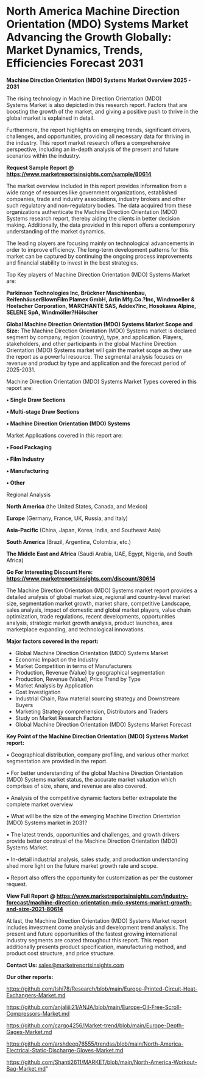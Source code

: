 # North America Machine Direction Orientation (MDO) Systems Market Advancing the Growth Globally: Market Dynamics, Trends, Efficiencies Forecast 2031

<Strong> Machine Direction Orientation (MDO) Systems Market Overview 2025 - 2031</strong>

The rising technology in Machine Direction Orientation (MDO) Systems Market is also depicted in this research report. Factors that are boosting the growth of the market, and giving a positive push to thrive in the global market is explained in detail.

Furthermore, the report highlights on emerging trends, significant drivers, challenges, and opportunities, providing all necessary data for thriving in the industry. This report market research offers a comprehensive perspective, including an in-depth analysis of the present and future scenarios within the industry.

<strong>Request Sample Report @ <a href=https://www.marketreportsinsights.com/sample/80614>https://www.marketreportsinsights.com/sample/80614</a></strong>

The market overview included in this report provides information from a wide range of resources like government organizations, established companies, trade and industry associations, industry brokers and other such regulatory and non-regulatory bodies. The data acquired from these organizations authenticate the Machine Direction Orientation (MDO) Systems research report, thereby aiding the clients in better decision making. Additionally, the data provided in this report offers a contemporary understanding of the market dynamics.

The leading players are focusing mainly on technological advancements in order to improve efficiency. The long-term development patterns for this market can be captured by continuing the ongoing process improvements and financial stability to invest in the best strategies.

Top Key players of Machine Direction Orientation (MDO) Systems Market are:

<strong>Parkinson Technologies Inc, Brückner Maschinenbau, ReifenhäuserBlownFilm Plamex GmbH, Arlin Mfg.Co.?Inc, Windmoeller & Hoelscher Corporation, MARCHANTE SAS, Addex?Inc, Hosokawa Alpine, SELENE SpA, Windmöller?Hölscher</strong>

<strong><b>Global Machine Direction Orientation (MDO) Systems Market Scope and Size:</b></strong>
The Machine Direction Orientation (MDO) Systems market is declared segment by company, region (country), type, and application. Players, stakeholders, and other participants in the global Machine Direction Orientation (MDO) Systems market will gain the market scope as they use the report as a powerful resource. The segmental analysis focuses on revenue and product by type and application and the forecast period of 2025-2031.

Machine Direction Orientation (MDO) Systems Market Types covered in this report are:

<strong>• Single Draw Sections

• Multi-stage Draw Sections

• Machine Direction Orientation (MDO) Systems</strong>

Market Applications covered in this report are:

<strong>• Food Packaging

• Film Industry

• Manufacturing

• Other</strong> 

Regional Analysis

<strong>North America</strong> (the United States, Canada, and Mexico)

<strong>Europe</strong> (Germany, France, UK, Russia, and Italy)

<strong>Asia-Pacific</strong> (China, Japan, Korea, India, and Southeast Asia)

<strong>South America</strong> (Brazil, Argentina, Colombia, etc.)

<strong>The Middle East and Africa</strong> (Saudi Arabia, UAE, Egypt, Nigeria, and South Africa)

<strong>Go For Interesting Discount Here: <a href=https://www.marketreportsinsights.com/discount/80614>https://www.marketreportsinsights.com/discount/80614</a></strong>

The Machine Direction Orientation (MDO) Systems market report provides a detailed analysis of global market size, regional and country-level market size, segmentation market growth, market share, competitive Landscape, sales analysis, impact of domestic and global market players, value chain optimization, trade regulations, recent developments, opportunities analysis, strategic market growth analysis, product launches, area marketplace expanding, and technological innovations.

<strong><b>Major factors covered in the report:</b></strong>
<ul>
  <li>Global Machine Direction Orientation (MDO) Systems Market </li>
  <li>Economic Impact on the Industry</li>
  <li>Market Competition in terms of Manufacturers</li>
  <li>Production, Revenue (Value) by geographical segmentation</li>
  <li>Production, Revenue (Value), Price Trend by Type</li>
  <li>Market Analysis by Application</li>
  <li>Cost Investigation</li>
  <li>Industrial Chain, Raw material sourcing strategy and Downstream Buyers</li>
  <li>Marketing Strategy comprehension, Distributors and Traders</li>
  <li>Study on Market Research Factors</li>
  <li>Global Machine Direction Orientation (MDO) Systems Market Forecast</li>
</ul>

<strong><b>Key Point of the Machine Direction Orientation (MDO) Systems Market report:</b></strong>

• Geographical distribution, company profiling, and various other market segmentation are provided in the report.

• For better understanding of the global Machine Direction Orientation (MDO) Systems market status, the accurate market valuation which comprises of size, share, and revenue are also covered.

• Analysis of the competitive dynamic factors better extrapolate the complete market overview

• What will be the size of the emerging Machine Direction Orientation (MDO) Systems market in 2031?

• The latest trends, opportunities and challenges, and growth drivers provide better construal of the Machine Direction Orientation (MDO) Systems Market.

• In-detail industrial analysis, sales study, and production understanding shed more light on the future market growth rate and scope.

• Report also offers the opportunity for customization as per the customer request.

<strong><b>View Full Report @ <a href=https://www.marketreportsinsights.com/industry-forecast/machine-direction-orientation-mdo-systems-market-growth-and-size-2021-80614>https://www.marketreportsinsights.com/industry-forecast/machine-direction-orientation-mdo-systems-market-growth-and-size-2021-80614</a></b></strong>


At last, the Machine Direction Orientation (MDO) Systems Market report includes investment come analysis and development trend analysis. The present and future opportunities of the fastest growing international industry segments are coated throughout this report. This report additionally presents product specification, manufacturing method, and product cost structure, and price structure.

<strong>Contact Us:</strong>
sales@marketreportsinsights.com

<strong>Our other reports:</strong>

<a href=https://github.com/Ishi78/Research/blob/main/Europe-Printed-Circuit-Heat-Exchangers-Market.md>https://github.com/Ishi78/Research/blob/main/Europe-Printed-Circuit-Heat-Exchangers-Market.md</a>

<a href=https://github.com/anjaliiii21/ANJA/blob/main/Europe-Oil-Free-Scroll-Compressors-Market.md>https://github.com/anjaliiii21/ANJA/blob/main/Europe-Oil-Free-Scroll-Compressors-Market.md</a>

<a href=https://github.com/cargo4256/Market-trend/blob/main/Europe-Depth-Gages-Market.md>https://github.com/cargo4256/Market-trend/blob/main/Europe-Depth-Gages-Market.md</a>

<a href=https://github.com/arshdeep76555/trendss/blob/main/North-America-Electrical-Static-Discharge-Gloves-Market.md>https://github.com/arshdeep76555/trendss/blob/main/North-America-Electrical-Static-Discharge-Gloves-Market.md</a>

<a href=https://github.com/Shanti2611/MARKET/blob/main/North-America-Workout-Bag-Market.md>https://github.com/Shanti2611/MARKET/blob/main/North-America-Workout-Bag-Market.md</a>"
